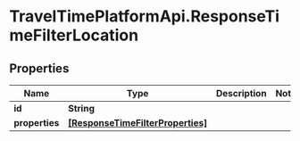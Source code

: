 # TravelTimePlatformApi.ResponseTimeFilterLocation

## Properties
Name | Type | Description | Notes
------------ | ------------- | ------------- | -------------
**id** | **String** |  | 
**properties** | [**[ResponseTimeFilterProperties]**](ResponseTimeFilterProperties.md) |  | 


